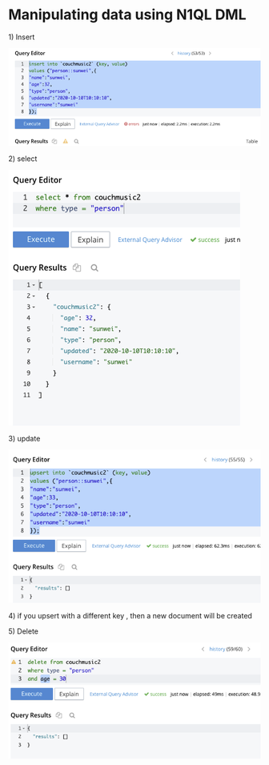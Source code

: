 # Manipulating data using N1QL DML

1\) Insert 

![](../../../.gitbook/assets/image%20%28287%29.png)



2\) select 

![](../../../.gitbook/assets/image%20%28292%29.png)



3\) update

![](../../../.gitbook/assets/image%20%28282%29.png)



4\) if you upsert with a different key , then a new document will be created 

5\) Delete 

![](../../../.gitbook/assets/image%20%28289%29.png)

